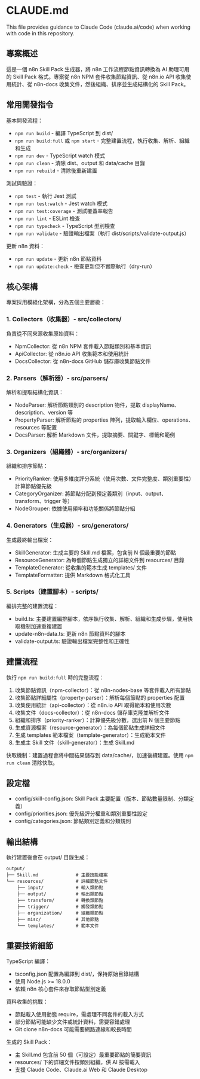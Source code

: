 # CLAUDE.md

This file provides guidance to Claude Code (claude.ai/code) when working with code in this repository.

## 專案概述

這是一個 n8n Skill Pack 生成器，將 n8n 工作流程節點資訊轉換為 AI 助理可用的 Skill Pack 格式。專案從 n8n NPM 套件收集節點資訊、從 n8n.io API 收集使用統計、從 n8n-docs 收集文件，然後組織、排序並生成結構化的 Skill Pack。

## 常用開發指令

基本開發流程：
- `npm run build` - 編譯 TypeScript 到 dist/
- `npm run build:full` 或 `npm start` - 完整建置流程，執行收集、解析、組織和生成
- `npm run dev` - TypeScript watch 模式
- `npm run clean` - 清除 dist、output 和 data/cache 目錄
- `npm run rebuild` - 清除後重新建置

測試與驗證：
- `npm test` - 執行 Jest 測試
- `npm run test:watch` - Jest watch 模式
- `npm run test:coverage` - 測試覆蓋率報告
- `npm run lint` - ESLint 檢查
- `npm run typecheck` - TypeScript 型別檢查
- `npm run validate` - 驗證輸出檔案（執行 dist/scripts/validate-output.js）

更新 n8n 資料：
- `npm run update` - 更新 n8n 節點資料
- `npm run update:check` - 檢查更新但不實際執行（dry-run）

## 核心架構

專案採用模組化架構，分為五個主要層級：

### 1. Collectors（收集器）- src/collectors/

負責從不同來源收集原始資料：

- NpmCollector: 從 n8n NPM 套件載入節點類別和基本資訊
- ApiCollector: 從 n8n.io API 收集範本和使用統計
- DocsCollector: 從 n8n-docs GitHub 儲存庫收集節點文件

### 2. Parsers（解析器）- src/parsers/

解析和提取結構化資訊：

- NodeParser: 解析節點類別的 description 物件，提取 displayName、description、version 等
- PropertyParser: 解析節點的 properties 陣列，提取輸入欄位、operations、resources 等配置
- DocsParser: 解析 Markdown 文件，提取摘要、關鍵字、標籤和範例

### 3. Organizers（組織器）- src/organizers/

組織和排序節點：

- PriorityRanker: 使用多維度評分系統（使用次數、文件完整度、類別重要性）計算節點優先級
- CategoryOrganizer: 將節點分配到預定義類別（input、output、transform、trigger 等）
- NodeGrouper: 依據使用頻率和功能關係將節點分組

### 4. Generators（生成器）- src/generators/

生成最終輸出檔案：

- SkillGenerator: 生成主要的 Skill.md 檔案，包含前 N 個最重要的節點
- ResourceGenerator: 為每個節點生成獨立的詳細文件到 resources/ 目錄
- TemplateGenerator: 從收集的範本生成 templates/ 文件
- TemplateFormatter: 提供 Markdown 格式化工具

### 5. Scripts（建置腳本）- scripts/

編排完整的建置流程：

- build.ts: 主要建置編排腳本，依序執行收集、解析、組織和生成步驟，使用快取機制加速重複建置
- update-n8n-data.ts: 更新 n8n 節點資料的腳本
- validate-output.ts: 驗證輸出檔案完整性和正確性

## 建置流程

執行 `npm run build:full` 時的完整流程：

1. 收集節點資訊（npm-collector）：從 n8n-nodes-base 等套件載入所有節點
2. 收集節點詳細屬性（property-parser）：解析每個節點的 properties 配置
3. 收集使用統計（api-collector）：從 n8n.io API 取得範本和使用次數
4. 收集文件（docs-collector）：從 n8n-docs 儲存庫克隆並解析文件
5. 組織和排序（priority-ranker）：計算優先級分數，選出前 N 個主要節點
6. 生成資源檔案（resource-generator）：為每個節點生成詳細文件
7. 生成 templates 範本檔案（template-generator）：生成範本文件
8. 生成主 Skill 文件（skill-generator）：生成 Skill.md

快取機制：建置過程會將中間結果儲存到 data/cache/，加速後續建置。使用 `npm run clean` 清除快取。

## 設定檔

- config/skill-config.json: Skill Pack 主要配置（版本、節點數量限制、分類定義）
- config/priorities.json: 優先級評分權重和類別重要性設定
- config/categories.json: 節點類別定義和分類規則

## 輸出結構

執行建置後會在 output/ 目錄生成：

```
output/
├── Skill.md              # 主要技能檔案
└── resources/            # 詳細節點文件
    ├── input/            # 輸入類節點
    ├── output/           # 輸出類節點
    ├── transform/        # 轉換類節點
    ├── trigger/          # 觸發類節點
    ├── organization/     # 組織類節點
    ├── misc/             # 其他節點
    └── templates/        # 範本文件
```

## 重要技術細節

TypeScript 編譯：
- tsconfig.json 配置為編譯到 dist/，保持原始目錄結構
- 使用 Node.js >= 18.0.0
- 依賴 n8n 核心套件來存取節點型別定義

資料收集的挑戰：
- 節點載入使用動態 require，需處理不同套件的載入方式
- 部分節點可能缺少文件或統計資料，需要容錯處理
- Git clone n8n-docs 可能需要網路連線和較長時間

生成的 Skill Pack：
- 主 Skill.md 包含前 50 個（可設定）最重要節點的簡要資訊
- resources/ 下的詳細文件按類別組織，供 AI 按需載入
- 支援 Claude Code、Claude.ai Web 和 Claude Desktop
